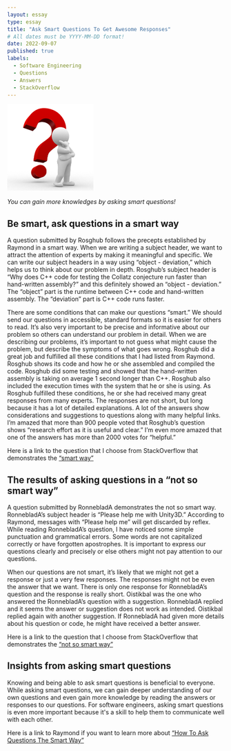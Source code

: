 ```yaml
---
layout: essay
type: essay
title: "Ask Smart Questions To Get Awesome Responses"
# All dates must be YYYY-MM-DD format!
date: 2022-09-07
published: true
labels:
  - Software Engineering
  - Questions
  - Answers
  - StackOverflow
---
```


<img width="200px" class="rounded float-start pe-4" src="../img/question.png">

*You can gain more knowledges by asking smart questions!*

## Be smart, ask questions in a smart way

A question submitted by Rosghub follows the precepts established by Raymond in a smart way. When we are writing a subject header, we want to attract the attention of experts by making it meaningful and specific. We can write our subject headers in a way using “object - deviation,” which helps us to think about our problem in depth. Rosghub’s subject header is “Why does C++ code for testing the Collatz conjecture run faster than hand-written assembly?” and this definitely showed an “object - deviation.” The “object” part is the runtime between C++ code and hand-written assembly. The “deviation” part is C++ code runs faster. 

There are some conditions that can make our questions “smart.” We should send our questions in accessible, standard formats so it is easier for others to read. It’s also very important to be precise and informative about our problem so others can understand our problem in detail. When we are describing our problems, it’s important to not guess what might cause the problem, but describe the symptoms of what goes wrong. Rosghub did a great job and fulfilled all these conditions that I had listed from Raymond. Rosghub shows its code and how he or she assembled and compiled the code. Rosghub did some testing and showed that the hand-written assembly is taking on average 1 second longer than C++. Rosghub also included the execution times with the system that he or she is using. As Rosghub fulfilled these conditions, he or she had received many great responses from many experts. The responses are not short, but long because it has a lot of detailed explanations. A lot of the answers show considerations and suggestions to questions along with many helpful links. I’m amazed that more than 900 people voted that Rosghub’s question shows “research effort as it is useful and clear.” I’m even more amazed that one of the answers has more than 2000 votes for “helpful.”

Here is a link to the question that I choose from StackOverflow that demonstrates the [“smart way”](https://stackoverflow.com/questions/40354978/why-does-c-code-for-testing-the-collatz-conjecture-run-faster-than-hand-writte/40355466#40355466) 

## The results of asking questions in a “not so smart way”

A question submitted by RonnebladA demonstrates the not so smart way. RonnebladA’s subject header is “Please help me with Unity3D.” According to Raymond, messages with “Please help me” will get discarded by reflex. While reading RonnebladA’s question, I have noticed some simple punctuation and grammatical errors. Some words are not capitalized correctly or have forgotten apostrophes. It is important to express our questions clearly and precisely or else others might not pay attention to our questions. 

When our questions are not smart, it’s likely that we might not get a response or just a very few responses. The responses might not be even the answer that we want. There is only one response for RonnebladA’s question and the response is really short. Oistikbal was the one who answered the RonnebladA’s question with a suggestion. RonnebladA replied and it seems the answer or suggestion does not work as intended. Oistikbal replied again with another suggestion. If RonnebladA had given more details about his question or code, he might have received a better answer.

Here is a link to the question that I choose from StackOverflow that demonstrates the [“not so smart way”](https://stackoverflow.com/questions/66945409/please-help-me-with-unity3d) 

## Insights from asking smart questions

Knowing and being able to ask smart questions is beneficial to everyone. While asking smart questions, we can gain deeper understanding of our own questions and even gain more knowledge by reading the answers or responses to our questions. For software engineers, asking smart questions is even more important because it's a skill to help them to communicate well with each other. 

Here is a link to Raymond if you want to learn more about [“How To Ask Questions The Smart Way”](http://www.catb.org/esr/faqs/smart-questions.html) 
